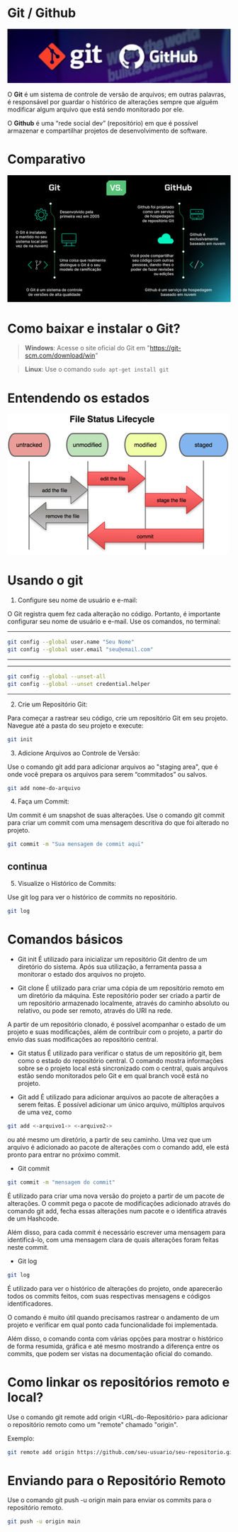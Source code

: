 # Git / Github

![](./assets/git-hub.png)

O **Git** é um sistema de controle de versão de arquivos; em outras palavras, é responsável por guardar o histórico de alterações sempre que alguém modificar algum arquivo que está sendo monitorado por ele.

O **Github** é uma “rede social dev” (repositório) em que é possível armazenar e compartilhar projetos de desenvolvimento de software.

# Comparativo

![](./assets/comparativo-git-github.png)

# Como baixar e instalar o Git?

> **Windows**:  Acesse o site oficial do Git em "https://git-scm.com/download/win"
 
> **Linux**:  Use o comando ```sudo apt-get install git```


# Entendendo os estados

![](./assets/states.png)

# Usando o git

1. Configure seu nome de usuário e e-mail:

O Git registra quem fez cada alteração no código. Portanto, é importante configurar seu nome de usuário e e-mail. Use os comandos, no terminal:

---
~~~bash
git config --global user.name "Seu Nome"
git config --global user.email "seu@email.com"
~~~
---

---
~~~bash
git config --global --unset-all
git config --global --unset credential.helper
~~~
---

2. Crie um Repositório Git:

Para começar a rastrear seu código, crie um repositório Git em seu projeto. Navegue até a pasta do seu projeto e execute:

~~~bash
git init
~~~

3. Adicione Arquivos ao Controle de Versão:

Use o comando git add para adicionar arquivos ao "staging area", que é onde você prepara os arquivos para serem “commitados” ou salvos.

~~~bash
git add nome-do-arquivo
~~~

4. Faça um Commit:

Um commit é um snapshot de suas alterações. Use o comando git commit para criar um commit com uma mensagem descritiva do que foi alterado no projeto.

~~~bash
git commit -m "Sua mensagem de commit aqui"
~~~

## continua 

5. Visualize o Histórico de Commits:

Use git log para ver o histórico de commits no repositório.

~~~bash
git log
~~~

# Comandos básicos

* Git init
É utilizado para inicializar um repositório Git dentro de um diretório do sistema. Após sua utilização, a ferramenta passa a monitorar o estado dos arquivos no projeto.

* Git clone
É utilizado para criar uma cópia de um repositório remoto em um diretório da máquina. Este repositório poder ser criado a partir de um repositório armazenado localmente, através do caminho absoluto ou relativo, ou pode ser remoto, através do URI na rede.

A partir de um repositório clonado, é possível acompanhar o estado de um projeto e suas modificações, além de contribuir com o projeto, a partir do envio das suas modificações ao repositório central.

* Git status
É utilizado para verificar o status de um repositório git, bem como o estado do repositório central. O comando mostra informações sobre se o projeto local está sincronizado com o central, quais arquivos estão sendo monitorados pelo Git e em qual branch você está no projeto.

* Git add
É utilizado para adicionar arquivos ao pacote de alterações a serem feitas. É possível adicionar um único arquivo, múltiplos arquivos de uma vez, como 
~~~bash 
git add <-arquivo1-> <-arquivo2->
~~~

ou até mesmo um diretório, a partir de seu caminho. Uma vez que um arquivo é adicionado ao pacote de alterações com o comando add, ele está pronto para entrar no próximo commit.

* Git commit
~~~bash
git commit -m "mensagem do commit"
~~~

É utilizado para criar uma nova versão do projeto a partir de um pacote de alterações. O commit pega o pacote de modificações adicionado através do comando git add, fecha essas alterações num pacote e o identifica através de um Hashcode.

Além disso, para cada commit é necessário escrever uma mensagem para identificá-lo, com uma mensagem clara de quais alterações foram feitas neste commit.

* Git log
~~~bash
git log
~~~

É utilizado para ver o histórico de alterações do projeto, onde aparecerão todos os commits feitos, com suas respectivas mensagens e códigos identificadores.

O comando é muito útil quando precisamos rastrear o andamento de um projeto e verificar em qual ponto cada funcionalidade foi implementada.

Além disso, o comando conta com várias opções para mostrar o histórico de forma resumida, gráfica e até mesmo mostrando a diferença entre os commits, que podem ser vistas na documentação oficial do comando.

# Como linkar os repositórios remoto e local?

Use o comando git remote add origin <URL-do-Repositório> para adicionar o repositório remoto como um "remote" chamado "origin".

Exemplo:

~~~bash
git remote add origin https://github.com/seu-usuario/seu-repositorio.git
~~~

# Enviando para o Repositório Remoto

Use o comando git push -u origin main para enviar os commits para o repositório remoto.

~~~bash
git push -u origin main
~~~